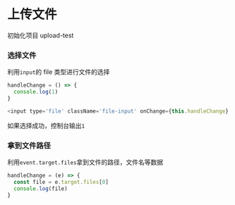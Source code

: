 # 上传文件

初始化项目 upload-test

### 选择文件

利用`input`的 file 类型进行文件的选择

```js
handleChange = () => {
  console.log(1)
}

<input type='file' className='file-input' onChange={this.handleChange} />
```

如果选择成功，控制台输出`1`

### 拿到文件路径

利用`event.target.files`拿到文件的路径，文件名等数据

```js
handleChange = (e) => {
  const file = e.target.files[0]
  console.log(file)
}
```
